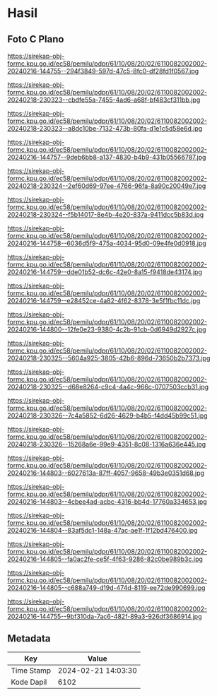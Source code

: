 # Hasil

## Foto C Plano

https://sirekap-obj-formc.kpu.go.id/ec58/pemilu/pdpr/61/10/08/20/02/6110082002002-20240216-144755--294f3849-597d-47c5-8fc0-df28fd1f0567.jpg

https://sirekap-obj-formc.kpu.go.id/ec58/pemilu/pdpr/61/10/08/20/02/6110082002002-20240218-230323--cbdfe55a-7455-4ad6-a68f-bf483cf311bb.jpg

https://sirekap-obj-formc.kpu.go.id/ec58/pemilu/pdpr/61/10/08/20/02/6110082002002-20240218-230323--a8dc10be-7132-473b-80fa-d1e1c5d58e6d.jpg

https://sirekap-obj-formc.kpu.go.id/ec58/pemilu/pdpr/61/10/08/20/02/6110082002002-20240216-144757--9deb6bb8-a137-4830-b4b9-431b05566787.jpg

https://sirekap-obj-formc.kpu.go.id/ec58/pemilu/pdpr/61/10/08/20/02/6110082002002-20240218-230324--2ef60d69-97ee-4766-96fa-8a90c20049e7.jpg

https://sirekap-obj-formc.kpu.go.id/ec58/pemilu/pdpr/61/10/08/20/02/6110082002002-20240218-230324--f5b14017-8e4b-4e20-837a-9411dcc5b83d.jpg

https://sirekap-obj-formc.kpu.go.id/ec58/pemilu/pdpr/61/10/08/20/02/6110082002002-20240216-144758--6036d5f9-475a-4034-95d0-09e4fe0d0918.jpg

https://sirekap-obj-formc.kpu.go.id/ec58/pemilu/pdpr/61/10/08/20/02/6110082002002-20240216-144759--dde01b52-dc6c-42e0-8a15-f9418de43174.jpg

https://sirekap-obj-formc.kpu.go.id/ec58/pemilu/pdpr/61/10/08/20/02/6110082002002-20240216-144759--e28452ce-4a82-4f62-8378-3e5f1fbc11dc.jpg

https://sirekap-obj-formc.kpu.go.id/ec58/pemilu/pdpr/61/10/08/20/02/6110082002002-20240216-144800--12fe0e23-9380-4c2b-91cb-0d6949d2927c.jpg

https://sirekap-obj-formc.kpu.go.id/ec58/pemilu/pdpr/61/10/08/20/02/6110082002002-20240218-230325--5604a925-3805-42b6-896d-73650b2b7373.jpg

https://sirekap-obj-formc.kpu.go.id/ec58/pemilu/pdpr/61/10/08/20/02/6110082002002-20240218-230325--d68e8264-c9c4-4a4c-966c-0707503ccb31.jpg

https://sirekap-obj-formc.kpu.go.id/ec58/pemilu/pdpr/61/10/08/20/02/6110082002002-20240218-230326--7c4a5852-6d26-4629-b4b5-f4dd45b99c51.jpg

https://sirekap-obj-formc.kpu.go.id/ec58/pemilu/pdpr/61/10/08/20/02/6110082002002-20240218-230326--15268a6e-99e9-4351-8c08-1316a636e445.jpg

https://sirekap-obj-formc.kpu.go.id/ec58/pemilu/pdpr/61/10/08/20/02/6110082002002-20240216-144803--6027613a-87ff-4057-9658-49b3e0351d68.jpg

https://sirekap-obj-formc.kpu.go.id/ec58/pemilu/pdpr/61/10/08/20/02/6110082002002-20240216-144803--4cbee4ad-acbc-4316-bb4d-17760a334653.jpg

https://sirekap-obj-formc.kpu.go.id/ec58/pemilu/pdpr/61/10/08/20/02/6110082002002-20240216-144804--83af5dc1-148a-47ac-ae1f-1f12bd476400.jpg

https://sirekap-obj-formc.kpu.go.id/ec58/pemilu/pdpr/61/10/08/20/02/6110082002002-20240216-144805--fa0ac2fe-ce5f-4f63-9286-82c0be989b3c.jpg

https://sirekap-obj-formc.kpu.go.id/ec58/pemilu/pdpr/61/10/08/20/02/6110082002002-20240216-144805--c688a749-d19d-474d-8119-ee72de990699.jpg

https://sirekap-obj-formc.kpu.go.id/ec58/pemilu/pdpr/61/10/08/20/02/6110082002002-20240216-144755--9bf310da-7ac6-482f-89a3-926df3686914.jpg


## Metadata

| Key        | Value               |
| ---------- | ------------------- |
| Time Stamp | 2024-02-21 14:03:30 |
| Kode Dapil | 6102                |



